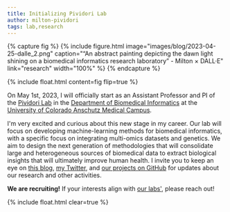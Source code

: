 ```yaml
---
title: Initializing Pividori Lab
author: milton-pividori
tags: lab,research
---
```


{% capture fig %}
  {%
    include figure.html
    image="images/blog/2023-04-25-dalle_2.png"
    caption="“An abstract painting depicting the dawn light shining on a biomedical informatics research laboratory” - Milton × DALL·E"
    link="research"
    width="100%"
  %}
{% endcapture %}

{%
  include float.html
  content=fig
  flip=true
%}

On May 1st, 2023, I will officially start as an Assistant Professor and PI of the [Pividori Lab](/) in the [Department of Biomedical Informatics](https://medschool.cuanschutz.edu/dbmi) at the [University of Colorado Anschutz Medical Campus](https://medschool.cuanschutz.edu/).

I'm very excited and curious about this new stage in my career.
Our lab will focus on developing machine-learning methods for biomedical informatics, with a specific focus on integrating multi-omics datasets and genetics.
We aim to design the next generation of methodologies that will consolidate large and heterogeneous sources of biomedical data to extract biological insights that will ultimately improve human health.
I invite you to keep an eye on [this blog](/blog), [my Twitter](https://twitter.com/miltondp), and [our projects on GitHub](https://github.com/pivlab) for updates about our research and other activities.

**We are recruiting!** If your interests align with [our labs'](/research), please reach out!

{% include float.html clear=true %}
